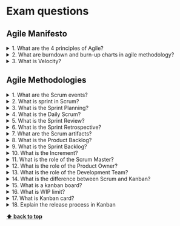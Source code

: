 # Exam questions

## Agile Manifesto

<details>
<summary>1. What are the 4 principles of Agile?</summary>

>**Answer:**
>* Individuals and interactions over processes and tools
>* Working software over comprehensive documentation
>* Customer collaboration over contract negotiation
>* Responding to change over following a plan
>

</details>

<details>
<summary>2.  What are burndown and burn-up charts in agile methodology?</summary>

>**Answer:**
>Burn-up and burn-down charts are used to keep track of the progress of the project.
>
>Burn-up charts represent how much work has been completed in any project whereas Burn-down chart represents the remaining work in a project.

</details>

<details>
<summary>3.  What is Velocity?</summary>

>**Answer:**
>Velocity is one of the planning tool used to estimate the speed of the work and time of completion of the project. The calculation of velocity is done by reviewing the work team has successfully completed during earlier sprints; for example, if the team completed 5 stories during a two-week sprint and each story was worth 3 story points, then the team’s velocity is 15 story points per sprint.

</details>

## Agile Methodologies

<details>
<summary>1. What are the Scrum events?</summary>

>**Answer:**
>Prescribed events are used in Scrum to create regularity and to minimize the need for meetings not defined in Scrum. All events are time-boxed. Once a Sprint begins, its duration is fixed and cannot be shortened or lengthened. The remaining events may end whenever the purpose of the event is achieved, ensuring an appropriate amount of time is spent without allowing waste in the process.  The Scrum Events are:
>
>* Sprint
>* Sprint Planning
>* Daily Scrum
>* Sprint Review
>* Sprint Retrospective
>

</details>

<details>
<summary>2. What is sprint in Scrum?</summary>

>**Answer:**
>As described in the Scrum Guide, a Sprint, a time-box of one month or less during which a “Done”, useable, and potentially releasable product Increment is created. Sprints have consistent durations throughout a development effort. A new Sprint starts immediately after the conclusion of the previous Sprint.
>
>Each Sprint may be considered a project with no more than a one-month horizon. Like projects, Sprints are used to accomplish something. Each Sprint has a goal of what is to be built, a design and flexible plan that will guide building it, the work, and the resultant product increment.
>

</details>

<details>
<summary>3. What is the Sprint Planning?</summary>

>**Answer:**
>As described in the Scrum Guide, is the work to be performed in the Sprint is planned at the Sprint Planning. This plan is created by the collaborative work of the entire Scrum Team.
>
>Sprint Planning is time-boxed to a maximum of eight hours for a one-month Sprint. For shorter Sprints, the event is usually shorter. The Scrum Master ensures that the event takes place and that attendants understand its purpose. The Scrum Master teaches the Scrum Team to keep it within the time-box.
>
>Sprint Planning answers the following:
>
>* What can be delivered in the Increment resulting from the upcoming Sprint?
>* How will the work needed to deliver the Increment be achieved?
>

</details>

<details>
<summary>4. What is the Daily Scrum?</summary>

>**Answer:**
>As described in the Scrum Guide, the Daily Scrum is a 15-minute time-boxed event for the Development Team to synchronize activities and create a plan for the next 24 hours. The Daily Scrum is held every day of the Sprint. At it, the Development Team plans work for the next 24 hours. This optimizes team collaboration and performance by inspecting the work since the last Daily Scrum and forecasting upcoming Sprint work. The Daily Scrum is held at the same time and place each day to reduce complexity.
>

</details>

<details>
<summary>5. What is the Sprint Review?</summary>

>**Answer:**
>As described in the Scrum Guide, a Sprint Review is held at the end of the Sprint to inspect the Increment and adapt the Product Backlog if needed. There could have been a single deployment or many deployments during a Sprint which lead up to that Increment to be inspected.  
>
>During the Sprint Review, the Scrum Team and stakeholders collaborate about what was done in the Sprint. Based on that and any changes to the Product Backlog during the Sprint, attendees collaborate on the next things that could be done to optimize value. This is an informal meeting, not a status meeting, and the presentation of the Increment is intended to elicit feedback and foster collaboration.
>
>This is at most a four-hour meeting for one-month Sprints. For shorter Sprints, the event is usually shorter. The Scrum Master ensures that the event takes place and that attendees understand its purpose. The Scrum Master teaches everyone involved to keep it within the time-box.
>
>The Sprint Review includes the following elements:
>
>* Attendees include the Scrum Team and key stakeholders invited by the Product Owner;
>* The Product Owner explains what Product Backlog items have been “Done” and what has not been “Done”;
>* The Development Team discusses what went well during the Sprint, what problems it ran into, and how those problems were solved;
>* The Development Team demonstrates the work that it has “Done” and answers questions about the Increment;
>* The Product Owner discusses the Product Backlog as it stands. He or she projects likely target and delivery dates based on progress to date (if needed);
>* The entire group collaborates on what to do next, so that the Sprint Review provides valuable input to subsequent Sprint Planning;
>* Review of how the marketplace or potential use of the product might have changed what is the most valuable thing to do next; and,
>* Review of the timeline, budget, potential capabilities, and marketplace for the next anticipated releases of functionality and capability of the product.
>* The result of the Sprint Review is a revised Product Backlog that defines the probable Product Backlog items for the next Sprint. The Product Backlog may also be adjusted overall to meet new opportunities.
>

</details>

<details>
<summary>6. What is the Sprint Retrospective?</summary>

>**Answer:**
>As described in the Scrum Guide, the Sprint Retrospective is an opportunity for the Scrum Team to inspect itself and create a plan for improvements to be enacted during the next Sprint.
>
>Typical Sprint Retrospective occurs after the Sprint Review and prior to the next Sprint Planning. This is at most a three-hour meeting for one-month Sprints. For shorter Sprints, the event is usually shorter. The Scrum Master ensures that the event takes place and that attendants understand its purpose. This is the opportunity for the Scrum Team to improve and all member should be in attendance.
>
>During the Sprint Retrospective, the team discusses:
>
>* What went well in the Sprint
>* What could be improved
>* What will we commit to improve in the next Sprint
>
>The Scrum Master encourages the Scrum Team to improve its development process and practices to make it more effective and enjoyable for the next Sprint. During each Sprint Retrospective, the Scrum Team plans ways to increase product quality by improving work processes or adapting the definition of “Done” if appropriate and not in conflict with product or organizational standards.
>
>By the end of the Sprint Retrospective, the Scrum Team should have identified improvements that it will implement in the next Sprint. Implementing these improvements in the next Sprint is the adaptation to the inspection of the Scrum Team itself. Although improvements may be implemented at any time, the Sprint Retrospective provides a formal opportunity to focus on inspection and adaptation.

</details>

<details>
<summary>7. What are the Scrum artifacts?</summary>

>**Answer:**
>Scrum’s artifacts represent work or value to provide transparency and opportunities for inspection and adaptation. Artifacts defined by Scrum are specifically designed to maximize transparency of key information so that everybody has the same understanding of the artifact. The Scrum Artifacts are:
>
>* Product Backlog
>* Sprint Backlog
>* Increment
>

</details>

<details>
<summary>8. What is the Product Backlog?</summary>

>**Answer:**
>As described in the Scrum Guide, the Product Backlog is an ordered list of everything that is known to be needed in the product. It is the single source of requirements for any changes to be made to the product. The Product Owner is responsible for the Product Backlog, including its content, availability, and ordering.
>
>A Product Backlog is never complete. The earliest development of it lays out the initially known and best-understood requirements. The Product Backlog evolves as the product and the environment in which it will be used evolves. The Product Backlog is dynamic; it constantly changes to identify what the product needs to be appropriate, competitive, and useful. If a product exists, its Product Backlog also exists.
>
>Product Backlog refinement is the act of adding detail, estimates, and order to items in the Product Backlog. This is an ongoing process in which the Product Owner and the Development Team collaborate on the details of Product Backlog items. During Product Backlog refinement, items are reviewed and revised.
>

</details>

<details>
<summary>9. What is the Sprint Backlog?</summary>

>**Answer:**
>As described in the Scrum Guide, the Sprint Backlog is the set of Product Backlog items selected for the Sprint, plus a plan for delivering the product Increment and realizing the Sprint Goal. The Sprint Backlog is a forecast by the Development Team about what functionality will be in the next Increment and the work needed to deliver that functionality into a “Done” Increment.
>
>The Sprint Backlog makes visible all the work that the Development Team identifies as necessary to meet the Sprint Goal. To ensure continuous improvement, it includes at least one high priority process improvement identified in the previous Retrospective meeting.
>
>The Sprint Backlog is a plan with enough detail that changes in progress can be understood in the Daily Scrum. The Development Team modifies the Sprint Backlog throughout the Sprint.  Only the Development Team can change its Sprint Backlog during a Sprint. The Sprint Backlog is a highly visible, real-time picture of the work that the Development Team plans to accomplish during the Sprint, and it belongs solely to the Development Team.
>

</details>

<details>
<summary>10. What is the Increment?</summary>

>**Answer:**
>As described in the Scrum Guide, an Increment is the sum of all the Product Backlog items completed during a Sprint and the value of the increments of all previous Sprints. At the end of a Sprint, the new Increment must be “Done,” which means it must be in useable condition and meet the Scrum Team’s definition of “Done.”  An increment is a body of inspectable, "Done" work that supports empiricism at the end of the Sprint.  The increment is a step toward a vision or goal.  The increment must be in usable condition regardless of whether the Product Owner decides to release it.
>
>The entire point of Scrum is to deliver a "Done" increment.
>

</details>

<details>
<summary>11. What is the role of the Scrum Master?</summary>

>**Answer:**
>The Scrum Master is the leader and supervisor of the Scrum team. The main job of the Scrum Master is to ensure that the team abides by the Agile values and principles and follows the agreed-upon processes and practices. Some of the most crucial responsibilities of the Scrum Master are:
>
>* To eliminate all the obstacles that could hamper the productivity of the Scrum team.
>* To establish a productive and collaborative work environment for the Scrum team.
>* To protect the team from the interruptions and distractions of the outside world.
>* To maintain a good relationship between the team, clients, and all the other stakeholders involved in a project. 
>* To supervise the operations of the Scrum team and motivating them as and when needed. 
>

</details>

<details>
<summary>12. What is the role of the Product Owner?</summary>

>**Answer:**
>As described in the Scrum Guide, a Scrum Product Owner is responsible for maximizing the value of the product resulting from the work of the Development Team. How this is done may vary widely across organizations, Scrum Teams, and individuals.
>
>The Product Owner is the sole person responsible for managing the Product Backlog. Product Backlog management includes:
>
>* Clearly expressing Product Backlog items.
>* Ordering the items in the Product Backlog to best achieve goals and missions.
>* Optimizing the value of the work the Development Team performs.
>* Ensuring that the Product Backlog is visible, transparent, and clear to all, and shows what the Scrum Team will work on next.
>* Ensuring the Development Team understands items in the Product Backlog to the level needed.
>
>The Product Owner may do the above work, or have the Development Team do it. However, the Product Owner remains accountable.
>

</details>

<details>
<summary>13. What is the role of the Development Team?</summary>

>**Answer:**
>As described in the Scrum Guide, a Scrum Development Team consists of professionals who do the work of delivering a potentially releasable Increment of “Done” product at the end of each Sprint. A "Done" increment is required at the Sprint Review. Only members of the Development Team create the Increment.
>
>Development Teams are structured and empowered by the organization to organize and manage their own work. The resulting synergy optimizes the Development Team’s overall efficiency and effectiveness.
>
>Development Teams have the following characteristics:
>
>* They are self-organizing. No one (not even the Scrum Master) tells the Development Team how to turn Product Backlog into Increments of potentially releasable functionality;
>* Development Teams are cross-functional, with all the skills as a team necessary to create a product Increment;
>* Scrum recognizes no titles for Development Team members, regardless of the work being performed by the person; 
>* Scrum recognizes no sub-teams in the Development Team, regardless of domains that need to be addressed like testing, architecture, operations or business analysis; and,
>* Individual Development Team members may have specialized skills and areas of focus, but accountability belongs to the Development Team as a whole.

</details>

<details>
<summary>14. What is the difference between Scrum and Kanban?</summary>

>**Answer:**
>![](./assets/scrum-kanban.png)

</details>

<details>
<summary>15. What is a kanban board?</summary>

>**Answer:**
>A kanban board is an agile project management tool designed to help visualize work, limit work-in-progress, and maximize efficiency (or flow). Kanban boards use cards, columns, and continuous improvement to help technology and service teams commit to the right amount of work, and get it done!

</details>

<details>
<summary>16. What is WIP limit?</summary>

>**Answer:**
>WIP limits are the maximum number of cards that can be in one column at any given time. A column with a WIP limit of three cannot have more than three cards in it. When the column is “maxed-out” the team needs to swarm on those cards and move them forward before new cards can move into that stage of the workflow. These WIP limits are critical for exposing bottlenecks in the workflow and maximizing flow. WIP limits give you an early warning sign that you committed to too much work.

</details>

<details>
<summary>17. What is Kanban card?</summary>

>**Answer:**
>The kanban card is an essential component of kanban, a work management framework which helps you visualize your work, limit work in progress (WIP), and maximize efficiency (or flow). Each kanban card represents a single work item as it moves through various stages of completion which are represented on either a physical or virtual kanban board.
>
>To get an idea of what kanban cards are, imagine a software development team using sticky notes on a whiteboard to represent their work items. As they work on bugs and features, the team moves the sticky notes through columns labeled Prioritized, Design, Development, Testing, Blocked, and Done.

</details>

<details>
<summary>18. Explain the release process in Kanban</summary>

>**Answer:**
>Kanban tells you more about how to manage the flow of work rather than how to release the work.  However, there are few steps that might be helpful while releasing work or product in Kanban. They are
>
>* Release in Kanban should be every two weeks on a schedule
>* To avoid too many sticky notes in the “done” section, and to run the process smoothly, inform the business unit about releasing the product or work
>* Release the item early which is of high priority and needed immediately

</details>



**[⬆ back to top](#exam-questions)**
